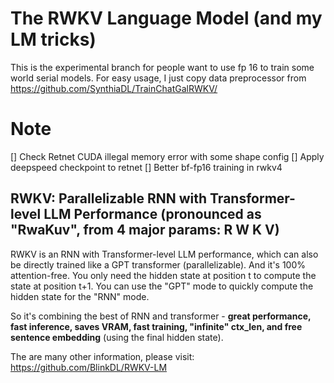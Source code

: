 # The RWKV Language Model (and my LM tricks)

This is the experimental branch for people want to use fp 16 to train some world serial models.
For easy usage, I just copy data preprocessor from https://github.com/SynthiaDL/TrainChatGalRWKV/

# Note

[] Check Retnet CUDA illegal memory error with some shape config
[] Apply deepspeed checkpoint to retnet
[] Better bf-fp16 training in rwkv4

## RWKV: Parallelizable RNN with Transformer-level LLM Performance (pronounced as "RwaKuv", from 4 major params: R W K V)

RWKV is an RNN with Transformer-level LLM performance, which can also be directly trained like a GPT transformer (parallelizable). And it's 100% attention-free. You only need the hidden state at position t to compute the state at position t+1. You can use the "GPT" mode to quickly compute the hidden state for the "RNN" mode.

So it's combining the best of RNN and transformer - **great performance, fast inference, saves VRAM, fast training, "infinite" ctx_len, and free sentence embedding** (using the final hidden state).

The are many other information, please visit: https://github.com/BlinkDL/RWKV-LM